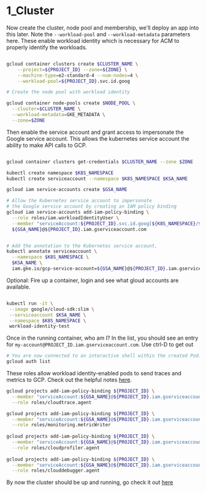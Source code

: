 # 1_Cluster

Now create the cluster, node pool and membership, we'll deploy an app into this later. Note the `--workload-pool` and `--workload-metadata` parameters here. These enable workload identity which is necessary for ACM to properly identify the workloads. 

```bash

gcloud container clusters create $CLUSTER_NAME \
    --project=${PROJECT_ID} --zone=${ZONE} \
    --machine-type=e2-standard-4 --num-nodes=4 \
    --workload-pool=${PROJECT_ID}.svc.id.goog

# Create the node pool with workload identity

gcloud container node-pools create $NODE_POOL \
  --cluster=$CLUSTER_NAME \
  --workload-metadata=GKE_METADATA \
  --zone=$ZONE
```

Then enable the service account and grant access to impersonate the Google service account. This allows the kubernetes service account the ability to make API calls to GCP.  

```bash

gcloud container clusters get-credentials $CLUSTER_NAME --zone $ZONE

kubectl create namespace $K8S_NAMESPACE
kubectl create serviceaccount --namespace $K8S_NAMESPACE $KSA_NAME

gcloud iam service-accounts create $GSA_NAME

# Allow the Kubernetes service account to impersonate 
# the Google service account by creating an IAM policy binding
gcloud iam service-accounts add-iam-policy-binding \
  --role roles/iam.workloadIdentityUser \
  --member "serviceAccount:${PROJECT_ID}.svc.id.goog[${K8S_NAMESPACE}/${KSA_NAME}]" \
  ${GSA_NAME}@${PROJECT_ID}.iam.gserviceaccount.com


# Add the annotation to the Kubernetes service account,
kubectl annotate serviceaccount \
  --namespace $K8S_NAMESPACE \
  $KSA_NAME \
  iam.gke.io/gcp-service-account=${GSA_NAME}@${PROJECT_ID}.iam.gserviceaccount.com

```


Optional: Fire up a container, login and see what gloud accounts are available.

```bash

kubectl run -it \
 --image google/cloud-sdk:slim \
 --serviceaccount $KSA_NAME \
 --namespace $K8S_NAMESPACE \
 workload-identity-test
```

Once in the running container, who am I? In the list, you should see an entry for `my-account@PROJECT_ID.iam.gserviceaccount.com`. Use ctrl-D to get out
```bash
# You are now connected to an interactive shell within the created Pod. Run the following command inside the Pod:
gcloud auth list

```

These roles allow workload identity-enabled pods to send traces and metrics to GCP. Check out the helpful notes [here](https://github.com/GoogleCloudPlatform/microservices-demo/blob/master/docs/workload-identity.md#setup-for-workload-identity-clusters).

```bash
gcloud projects add-iam-policy-binding ${PROJECT_ID} \
  --member "serviceAccount:${GSA_NAME}@${PROJECT_ID}.iam.gserviceaccount.com" \
  --role roles/cloudtrace.agent

gcloud projects add-iam-policy-binding ${PROJECT_ID} \
  --member "serviceAccount:${GSA_NAME}@${PROJECT_ID}.iam.gserviceaccount.com" \
  --role roles/monitoring.metricWriter
  
gcloud projects add-iam-policy-binding ${PROJECT_ID} \
  --member "serviceAccount:${GSA_NAME}@${PROJECT_ID}.iam.gserviceaccount.com" \
  --role roles/cloudprofiler.agent
  
gcloud projects add-iam-policy-binding ${PROJECT_ID} \
  --member "serviceAccount:${GSA_NAME}@${PROJECT_ID}.iam.gserviceaccount.com" \
  --role roles/clouddebugger.agent
```

By now the cluster should be up and running, go check it out [here](https://console.cloud.google.com/kubernetes/list)


